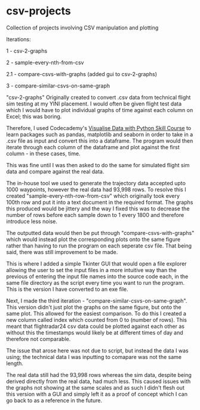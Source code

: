 # csv-projects
Collection of projects involving CSV manipulation and plotting

Iterations:

1 - csv-2-graphs

2 - sample-every-nth-from-csv

2.1 - compare-csvs-with-graphs (added gui to csv-2-graphs)
  
3 - compare-similar-csvs-on-same-graph

"csv-2-graphs"
Originally created to convert .csv data from technical flight sim testing at my YINI placement. I would often be given flight test data which I would have to plot individual graphs of time against each column on Excel; this was boring.

Therefore, I used Codecademy's [Visualise Data with Python Skill Course](https://www.codecademy.com/profiles/corey-richardson/certificates/5d24b4845808221825fadca1) to learn packages such as pandas, matplotlib and seaborn in order to take in a .csv file as input and convert this into a dataframe. The program would then iterate through each column of the dataframe and plot against the first column - in these cases, time.

This was fine until I was then asked to do the same for simulated flight sim data and compare against the real data.

The in-house tool we used to generate the trajectory data accepted upto 1000 waypoints, however the real data had 93,998 rows. To resolve this I created "sample-every-nth-row-from-csv" which originally took every 100th row and put it into a text document in the required format. The graphs this produced would be jittery and the way I fixed this was to decrease the number of rows before each sample down to 1 every 1800 and therefore introduce less noise.

The outputted data would then be put through "compare-csvs-with-graphs" which would instead plot the corresponding plots onto the same figure rather than having to run the program on each seperate csv file. That being said, there was still improvement to be made.

This is where I added a simple Tkinter GUI that would open a file explorer allowing the user to set the input files in a more intuitive way than the previous of entering the input file names into the source code each, in the same file directory as the script every time you want to run the program. This is the version I have converted to an exe file.

Next, I made the third iteration - "compare-similar-csvs-on-same-graph". This version didn't just plot the graphs on the same figure, but onto the same plot. This allowed for the easiest comparison. To do this I created a new column called index which counted from 0 to (number of rows). This meant that flightradar24 csv data could be plotted against each other as without this the timestamps would likely be at different times of day and therefore not comparable. 

The issue that arose here was not due to script, but instead the data I was using; the technical data I was inputting to comapare was not the same length. 

The real data still had the 93,998 rows whereas the sim data, despite being derived directly from the real data, had much less. This caused issues with the graphs not showing at the same scales and as such I didn't flesh out this version with a GUI and simply left it as a proof of concept which I can go back to as a reference in the future.
